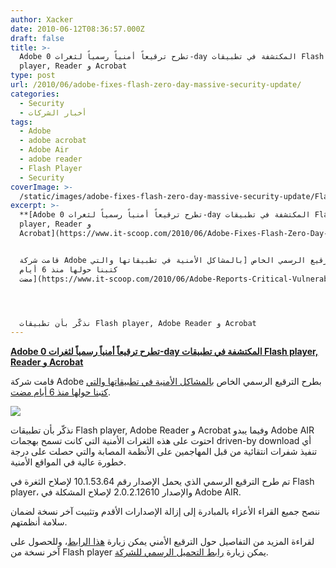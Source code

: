 ```yaml
---
author: Xacker
date: 2010-06-12T08:36:57.000Z
draft: false
title: >-
  Adobe تطرح ترقيعاً أمنياً رسمياً لثغرات 0-day المكتشفة في تطبيقات Flash
  player, Reader و Acrobat
type: post
url: /2010/06/adobe-fixes-flash-zero-day-massive-security-update/
categories:
  - Security
  - أخبار الشركات
tags:
  - Adobe
  - adobe acrobat
  - Adobe Air
  - adobe reader
  - Flash Player
  - Security
coverImage: >-
  /static/images/adobe-fixes-flash-zero-day-massive-security-update/Flash-patch.jpg
excerpt: >-
  **[Adobe تطرح ترقيعاً أمنياً رسمياً لثغرات 0-day المكتشفة في تطبيقات Flash
  player, Reader و
  Acrobat](https://www.it-scoop.com/2010/06/Adobe-Fixes-Flash-Zero-Day-Massive-Security-Update)**


  قامت شركة Adobe بطرح الترقيع الرسمي الخاص [بالمشاكل الأمنية في تطبيقاتها والتي
  كتبنا حولها منذ 6 أيام
  مضت](https://www.it-scoop.com/2010/06/Adobe-Reports-Critical-Vulnerability).




  نذكّر بأن تطبيقات Flash player, Adobe Reader و Acrobat
---
```

**[Adobe تطرح ترقيعاً أمنياً رسمياً لثغرات 0-day المكتشفة في تطبيقات Flash player, Reader و Acrobat](https://www.it-scoop.com/2010/06/Adobe-Fixes-Flash-Zero-Day-Massive-Security-Update)**

قامت شركة Adobe بطرح الترقيع الرسمي الخاص [بالمشاكل الأمنية في تطبيقاتها والتي كتبنا حولها منذ 6 أيام مضت](https://www.it-scoop.com/2010/06/Adobe-Reports-Critical-Vulnerability).

![](/static/images/adobe-fixes-flash-zero-day-massive-security-update/Flash-patch.jpg)

نذكّر بأن تطبيقات Flash player, Adobe Reader و Acrobat وفيما يبدو Adobe AIR احتوت على هذه الثغرات الأمنية التي كانت تسمح بهجمات driven-by download أي تنفيذ شفرات انتقائية من قبل المهاجمين على الأنظمة المصابة والتي حصلت على درجة خطورة عالية في المواقع الأمنية.

تم طرح الترقيع الرسمي الذي يحمل الإصدار رقم 10.1.53.64 لإصلاح الثغرة في Flash player، والإصدار 2.0.2.12610 لإصلاح المشكلة في Adobe AIR.

ننصح جميع القراء الأعزاء بالمبادرة إلى إزالة الإصدارات الأقدم وتثبيت آخر نسخة لضمان سلامة أنظمتهم.

لقراءة المزيد من التفاصيل حول الترقيع الأمني يمكن زيارة [هذا الرابط](http://www.adobe.com/support/security/bulletins/apsb10-14.html)، وللحصول على آخر نسخة من Flash player يمكن زيارة [رابط التحميل الرسمي للشركة](http://get.adobe.com/flashplayer/).
